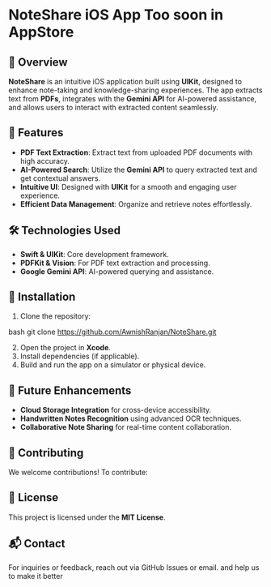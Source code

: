 # NoteShare iOS App Too soon in AppStore

## 📌 Overview
**NoteShare** is an intuitive iOS application built using **UIKit**, designed to enhance note-taking and knowledge-sharing experiences. The app extracts text from **PDFs**, integrates with the **Gemini API** for AI-powered assistance, and allows users to interact with extracted content seamlessly.

## 🚀 Features

- **PDF Text Extraction**: Extract text from uploaded PDF documents with high accuracy.
- **AI-Powered Search**: Utilize the **Gemini API** to query extracted text and get contextual answers.
- **Intuitive UI**: Designed with **UIKit** for a smooth and engaging user experience.
- **Efficient Data Management**: Organize and retrieve notes effortlessly.

## 🛠️ Technologies Used

- **Swift & UIKit**: Core development framework.
- **PDFKit & Vision**: For PDF text extraction and processing.
- **Google Gemini API**: AI-powered querying and assistance.

## 📲 Installation

1. Clone the repository:
   
bash
   git clone https://github.com/AwnishRanjan/NoteShare.git

2. Open the project in **Xcode**.
3. Install dependencies (if applicable).
4. Build and run the app on a simulator or physical device.

## 🌟 Future Enhancements

- **Cloud Storage Integration** for cross-device accessibility.
- **Handwritten Notes Recognition** using advanced OCR techniques.
- **Collaborative Note Sharing** for real-time content collaboration.

## 🤝 Contributing
We welcome contributions! To contribute:


## 📄 License
This project is licensed under the **MIT License**.

## 📬 Contact
For inquiries or feedback, reach out via GitHub Issues or email.
and help us to make it better
